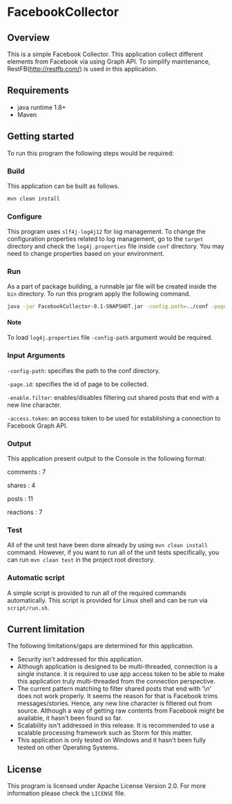 # FacebookCollector

## Overview
This is a simple Facebook Collector. This application collect different elements from Facebook via using Graph API.
To simplify maintenance, RestFB(http://restfb.com/) is used in this application.

## Requirements
- java runtime 1.8+
- Maven

## Getting started
To run this program the following steps would be required:

### Build
This application can be built as follows.

```sh
mvn clean install
```

### Configure
This program uses `slf4j-log4j12` for log management. To change the
configuration properties related to log management, go to the `target`
directory and check the `log4j.properties` file inside `conf` directory.
You may need to change properties based on your environment.

### Run
As a part of package building, a runnable jar file will be created inside
the `bin` directory. To run this program apply the following command.

```sh
java -jar FacebookCollector-0.1-SNAPSHOT.jar -config.path=../conf -page.id=123 -enable.filter=false -access.token=xyz
```

#### Note
To load `log4j.properties` file `-config-path` argument would be required.

### Input Arguments
`-config-path`: specifies the path to the conf directory.

`-page.id`: specifies the id of page to be collected.

`-enable.filter`: enables/disables filtering out shared posts that end with a new line character.

`-access.token`: an access token to be used for establishing a connection to Facebook Graph API.

### Output
This application present output to the Console in the following format:

comments : 7

shares : 4

posts : 11

reactions : 7

### Test

All of the unit test have been done already by using `mvn clean install` command.
However, if you want to run all of the unit tests specifically, you can run `mvn clean test`
in the project root directory.

### Automatic script
A simple script is provided to run all of the required commands automatically.
This script is provided for Linux shell and can be run via `script/run.sh`.

## Current limitation
The following limitations/gaps are determined for this application.

- Security isn't addressed for this application.
- Although application is designed to be multi-threaded, connection is a single instance.
it is required to use app access token to be able to make this application truly multi-threaded from the connection perspective.
- The current pattern matching to filter shared posts that end with '\n' does not work properly.
It seems the reason for that is Facebook trims messages/stories. Hence, any new line character is filtered out from source.
Although a way of getting raw contents from Facebook might be available, it hasn't been found so far.
- Scalability isn't addressed in this release. It is recommended to use a scalable processing framework
such as Storm for this matter.
- This application is only tested on Windows and it hasn't been fully tested on other Operating Systems.

## License
This program is licensed under Apache License Version 2.0.
For more information please check the `LICENSE` file.
